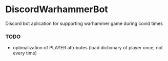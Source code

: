 # DiscordWarhammerBot
Discord bot aplication for supporting warhammer game during covid times

### TODO
* optimalization of PLAYER attributes (load dictionary of player once, not every time)